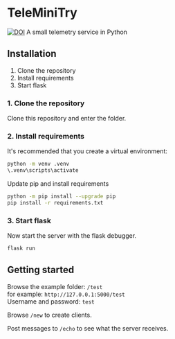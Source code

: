 # TeleMiniTry
[![DOI](https://zenodo.org/badge/898652756.svg)](https://doi.org/10.5281/zenodo.17077340)
A small telemetry service in Python

## Installation

1. Clone the repository
2. Install requirements
3. Start flask

### 1. Clone the repository
Clone this repository and enter the folder.

### 2. Install requirements
It's recommended that you create a virtual environment:

``` bash
python -m venv .venv
\.venv\scripts\activate
```

Update pip and install requirements
```bash
python -m pip install --upgrade pip
pip install -r requirements.txt
```

### 3. Start flask
Now start the server with the flask debugger.

```bash
flask run
```

## Getting started
Browse the example folder: `/test`\
for example: `http://127.0.0.1:5000/test`\
Username and password: `test`

Browse `/new` to create clients.

Post messages to `/echo` to see what the server receives.
